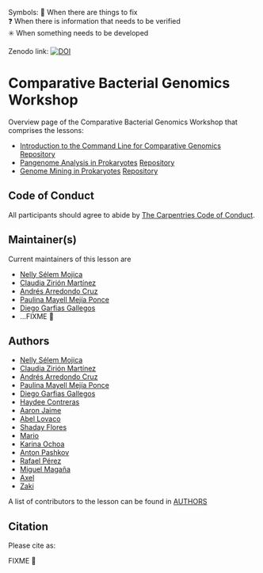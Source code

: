 Symbols: 
  💢 When there are things to fix  
  ❓ When there is information that needs to be verified  
  ✳️ When something needs to be developed


Zenodo link:  [![DOI](https://zenodo.org/badge/DOI/10.5281/zenodo.6636296.svg)](https://doi.org/10.5281/zenodo.6636296)

# Comparative Bacterial Genomics Workshop

Overview page of the Comparative Bacterial Genomics Workshop that comprises the lessons:

- [Introduction to the Command Line for Comparative Genomics](https://czirion.github.io/shell-comparative-genomics/) [Repository](https://github.com/Czirion/shell-comparative-genomics)
- [Pangenome Analysis in Prokaryotes](https://paumayell.github.io/pangenomics/) [Repository](https://github.com/paumayell/pangenomics/)
- [Genome Mining in Prokaryotes](https://axelramosgarcia.github.io/Genome-Mining/) [Repository](https://github.com/AxelRamosGarcia/Genome-Mining/)


## Code of Conduct

All participants should agree to abide by [The Carpentries Code of Conduct](https://docs.carpentries.org/topic_folders/policies/index_coc.html).

## Maintainer(s)

Current maintainers of this lesson are

* [Nelly Sélem Mojica](https://github.com/nselem)
* [Claudia Zirión Martínez](https://github.com/Czirion)
* [Andrés Arredondo Cruz](https://github.com/andrespan)
* [Paulina Mayell Mejía Ponce](https://github.com/paumayell)
* [Diego Garfias Gallegos](https://github.com/Bedxxe)
* ...FIXME :anger:

## Authors
* [Nelly Sélem Mojica](https://github.com/nselem)
* [Claudia Zirión Martínez](https://github.com/Czirion)
* [Andrés Arredondo Cruz](https://github.com/andrespan)
* [Paulina Mayell Mejía Ponce](https://github.com/paumayell)
* [Diego Garfias Gallegos](https://github.com/Bedxxe)
* [Haydee Contreras]()
* [Aaron Jaime]()
* [Abel Lovaco]()
* [Shaday Flores]()
* [Mario]()
* [Karina Ochoa]()
* [Anton Pashkov]()
* [Rafael Pérez]()
* [Miguel Magaña]()
* [Axel]()
* [Zaki]()


A list of contributors to the lesson can be found in [AUTHORS](AUTHORS)

## Citation

Please cite as:

FIXME :anger:
